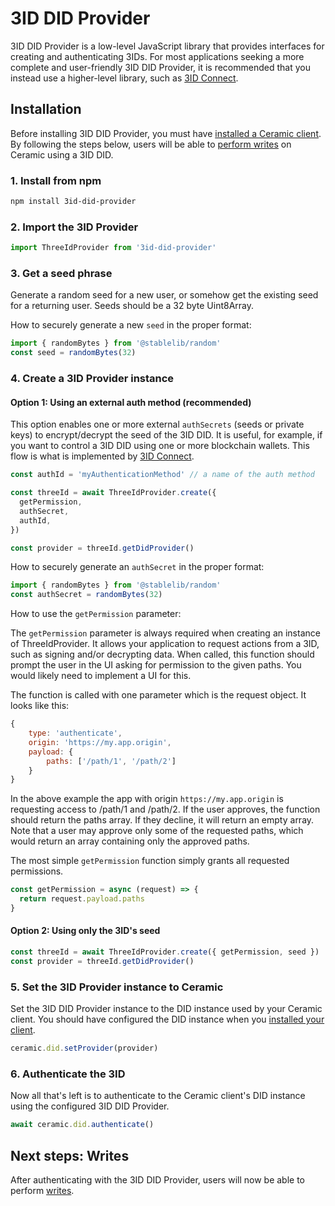 # 3ID DID Provider

3ID DID Provider is a low-level JavaScript library that provides interfaces for creating and authenticating 3IDs. For most applications seeking a more complete and user-friendly 3ID DID Provider, it is recommended that you instead use a higher-level library, such as [3ID Connect](./3id-connect.md).

## **Installation**

Before installing 3ID DID Provider, you must have [installed a Ceramic client](../../build/javascript/installation.md). By following the steps below, users will be able to [perform writes](../../build/javascript/writes.md) on Ceramic using a 3ID DID.

### 1. Install from npm

```sh
npm install 3id-did-provider
```

### 2. Import the 3ID Provider

```javascript
import ThreeIdProvider from '3id-did-provider'
```

### 3. Get a seed phrase

Generate a random seed for a new user, or somehow get the existing seed for a returning user. Seeds should be a 32 byte Uint8Array.

How to securely generate a new `seed` in the proper format:

```javascript
import { randomBytes } from '@stablelib/random'
const seed = randomBytes(32)
```

### 4. Create a 3ID Provider instance

#### Option 1: Using an external auth method (recommended)

This option enables one or more external `authSecrets` (seeds or private keys) to encrypt/decrypt the seed of the 3ID DID. It is useful, for example, if you want to control a 3ID DID using one or more blockchain wallets. This flow is what is implemented by [3ID Connect](./3id-connect.md).

```js
const authId = 'myAuthenticationMethod' // a name of the auth method

const threeId = await ThreeIdProvider.create({
  getPermission,
  authSecret,
  authId,
})

const provider = threeId.getDidProvider()
```

How to securely generate an `authSecret` in the proper format:

```javascript
import { randomBytes } from '@stablelib/random'
const authSecret = randomBytes(32)
```

How to use the `getPermission` parameter:

The `getPermission` parameter is always required when creating an instance of ThreeIdProvider. It allows your application to request actions from a 3ID, such as signing and/or decrypting data. When called, this function should prompt the user in the UI asking for permission to the given paths. You would likely need to implement a UI for this.

The function is called with one parameter which is the request object. It looks like this:

```js
{
    type: 'authenticate',
    origin: 'https://my.app.origin',
    payload: {
        paths: ['/path/1', '/path/2']
    }
}
```

In the above example the app with origin `https://my.app.origin` is requesting access to /path/1 and /path/2. If the user approves, the function should return the paths array. If they decline, it will return an empty array. Note that a user may approve only some of the requested paths, which would return an array containing only the approved paths.

The most simple `getPermission` function simply grants all requested permissions.

```javascript
const getPermission = async (request) => {
  return request.payload.paths
}
```

#### Option 2: Using only the 3ID's seed

```js
const threeId = await ThreeIdProvider.create({ getPermission, seed })
const provider = threeId.getDidProvider()
```

### 5. Set the 3ID Provider instance to Ceramic

Set the 3ID DID Provider instance to the DID instance used by your Ceramic client. You should have configured the DID instance when you [installed your client](../../build/javascript/installation.md).

```javascript
ceramic.did.setProvider(provider)
```

### 6. Authenticate the 3ID

Now all that's left is to authenticate to the Ceramic client's DID instance using the configured 3ID DID Provider.

```js
await ceramic.did.authenticate()
```

## **Next steps: Writes**

After authenticating with the 3ID DID Provider, users will now be able to perform [writes](../../build/javascript/writes.md).
